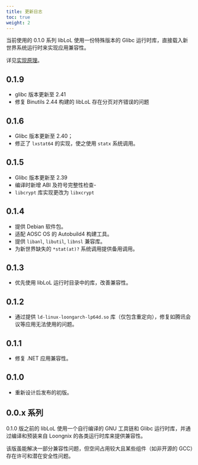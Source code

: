 ```yaml
---
title: 更新日志
toc: true
weight: 2
---
```


当前使用的 0.1.0 系列 libLoL 使用一份特殊版本的 Glibc 运行时库，直接载入新世界系统运行时来实现应用兼容性。

详见[实现原理](/docs/dev/design)。

## 0.1.9

- glibc 版本更新至 2.41
- 修复 Binutils 2.44 构建的 libLoL 存在分页对齐错误的问题

## 0.1.6

- Glibc 版本更新至 2.40；
- 修正了 `lxstat64` 的实现，使之使用 `statx` 系统调用。

## 0.1.5

- Glibc 版本更新至 2.39
- 编译时新增 ABI 及符号完整性检查-
- `libcrypt` 库实现更改为 `libxcrypt`

## 0.1.4

- 提供 Debian 软件包。
- 适配 AOSC OS 的 Autobuild4 构建工具。
- 提供 `libanl`, `libutil`, `libnsl` 兼容库。
- 为新世界缺失的 `*stat(at)?` 系统调用提供备用调用。

## 0.1.3

- 优先使用 libLoL 运行时目录中的库，改善兼容性。

## 0.1.2

- 通过提供 `ld-linux-loongarch-lp64d.so` 库（仅包含重定向），修复如腾讯会议等应用无法使用的问题。

## 0.1.1

- 修复 .NET 应用兼容性。

## 0.1.0

- 重新设计后发布的初版。

## 0.0.x 系列

0.1.0 版之前的 libLoL 使用一个自行编译的 GNU 工具链和 Glibc 运行时库，并通过编译和预装来自 Loongnix 的各类运行时库来提供兼容性。

该版虽能解决一部分兼容性问题，但空间占用较大且某些组件（如非开源的 GCC）存在许可和潜在安全性问题。

